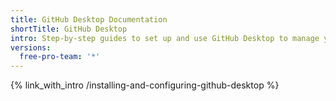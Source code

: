 ```yaml
---
title: GitHub Desktop Documentation
shortTitle: GitHub Desktop
intro: Step-by-step guides to set up and use GitHub Desktop to manage your project work.
versions:
  free-pro-team: '*'
---
```


{% link_with_intro /installing-and-configuring-github-desktop %}

